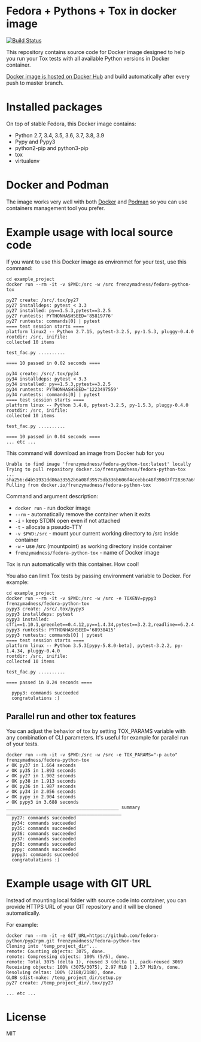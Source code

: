 # Fedora + Pythons + Tox in docker image

[![Build Status](https://travis-ci.org/fedora-python/fedora-python-tox.svg?branch=master)](https://travis-ci.org/fedora-python/fedora-python-tox)

This repository contains source code for Docker image designed to help you
run your Tox tests with all available Python versions in Docker container.

[Docker image is hosted on Docker Hub](https://hub.docker.com/r/frenzymadness/fedora-python-tox/) and build automatically after every push to master branch.

# Installed packages

On top of stable Fedora, this Docker image contains:
- Python 2.7, 3.4, 3.5, 3.6, 3.7, 3.8, 3.9
- Pypy and Pypy3
- python2-pip and python3-pip
- tox
- virtualenv

# Docker and Podman

The image works very well with both [Docker](https://www.docker.com/) and [Podman](https://podman.io/) so you can use containers management tool you prefer.

# Example usage with local source code

If you want to use this Docker image as environmet for your test, use this command:

```
cd example_project
docker run --rm -it -v $PWD:/src -w /src frenzymadness/fedora-python-tox

py27 create: /src/.tox/py27
py27 installdeps: pytest < 3.3
py27 installed: py==1.5.3,pytest==3.2.5
py27 runtests: PYTHONHASHSEED='85819776'
py27 runtests: commands[0] | pytest
==== test session starts ====
platform linux2 -- Python 2.7.15, pytest-3.2.5, py-1.5.3, pluggy-0.4.0
rootdir: /src, inifile:
collected 10 items

test_fac.py ..........

==== 10 passed in 0.02 seconds ====

py34 create: /src/.tox/py34
py34 installdeps: pytest < 3.3
py34 installed: py==1.5.3,pytest==3.2.5
py34 runtests: PYTHONHASHSEED='1223497559'
py34 runtests: commands[0] | pytest
==== test session starts ====
platform linux -- Python 3.4.8, pytest-3.2.5, py-1.5.3, pluggy-0.4.0
rootdir: /src, inifile:
collected 10 items

test_fac.py ..........

==== 10 passed in 0.04 seconds ====
... etc ...
```

This command will download an image from Docker hub for you

```
Unable to find image 'frenzymadness/fedora-python-tox:latest' locally
Trying to pull repository docker.io/frenzymadness/fedora-python-tox ... 
sha256:d4b51931dd86a33552b6a08f39575db336b606f4ccebbc48f390d7f728367a6f: Pulling from docker.io/frenzymadness/fedora-python-tox

```

Command and argument description:

- `docker run`    - run docker image
- `--rm`          - automatically remove the container when it exits
- `-i`            - keep STDIN open even if not attached
- `-t`            - allocate a pseudo-TTY
- `-v $PWD:/src`  - mount your current working directory to /src inside container
- `-w`            - use /src (mountpoint) as working directory inside container
- `frenzymadness/fedora-python-tox` - name of Docker image

Tox is run automatically with this container. How cool!

You also can limit Tox tests by passing environment variable to Docker. For example:

```
cd example_project
docker run --rm -it -v $PWD:/src -w /src -e TOXENV=pypy3 frenzymadness/fedora-python-tox
pypy3 create: /src/.tox/pypy3
pypy3 installdeps: pytest
pypy3 installed: cffi==1.10.1,greenlet==0.4.12,py==1.4.34,pytest==3.2.2,readline==6.2.4.1
pypy3 runtests: PYTHONHASHSEED='68938415'
pypy3 runtests: commands[0] | pytest
==== test session starts ====
platform linux -- Python 3.5.3[pypy-5.8.0-beta], pytest-3.2.2, py-1.4.34, pluggy-0.4.0
rootdir: /src, inifile:
collected 10 items

test_fac.py ..........

==== passed in 0.24 seconds ====

  pypy3: commands succeeded
  congratulations :)
```

## Parallel run and other tox features

You can adjust the behavior of tox by setting TOX_PARAMS variable with any combination of CLI parameters. It's useful for example for parallel run of your tests.

```
docker run --rm -it -v $PWD:/src -w /src -e TOX_PARAMS="-p auto" frenzymadness/fedora-python-tox
✔ OK py37 in 1.664 seconds
✔ OK py35 in 1.893 seconds
✔ OK py27 in 1.902 seconds
✔ OK py38 in 1.913 seconds
✔ OK py36 in 1.987 seconds
✔ OK py34 in 2.056 seconds
✔ OK pypy in 2.904 seconds
✔ OK pypy3 in 3.688 seconds
__________________________________________ summary ___________________________________________
  py27: commands succeeded
  py34: commands succeeded
  py35: commands succeeded
  py36: commands succeeded
  py37: commands succeeded
  py38: commands succeeded
  pypy: commands succeeded
  pypy3: commands succeeded
  congratulations :)
```

# Example usage with GIT URL

Instead of mounting local folder with source code into container, you can
provide HTTPS URL of your GIT repository and it will be cloned automatically.

For example:
```
docker run --rm -it -e GIT_URL=https://github.com/fedora-python/pyp2rpm.git frenzymadness/fedora-python-tox
Cloning into 'temp_project_dir'...
remote: Counting objects: 3075, done.
remote: Compressing objects: 100% (5/5), done.
remote: Total 3075 (delta 1), reused 3 (delta 1), pack-reused 3069
Receiving objects: 100% (3075/3075), 2.97 MiB | 2.57 MiB/s, done.
Resolving deltas: 100% (2188/2188), done.
GLOB sdist-make: /temp_project_dir/setup.py
py27 create: /temp_project_dir/.tox/py27

... etc ...
```

# License

MIT
